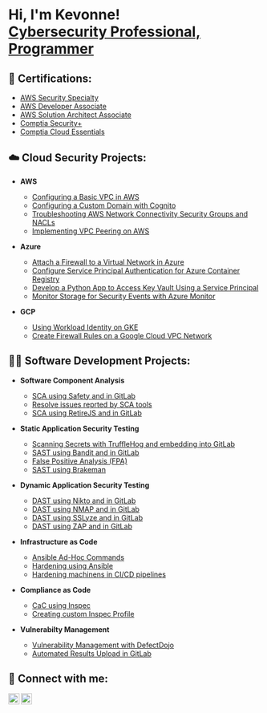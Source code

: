 <h1>Hi, I'm Kevonne! <br/><a href="https://github.com/Kevo17">Cybersecurity Professional, Programmer</a> 
     
<h2>📜 Certifications:</h2>

  - [AWS Security Specialty](https://www.credly.com/badges/79981d26-9708-4cb5-a3ad-53ab22c09097/public_url)
  - [AWS Developer Associate](https://www.credly.com/badges/c63de203-63db-4d83-9264-06bb1ea1741f/public_url)
  - [AWS Solution Architect Associate](https://www.credly.com/badges/ae8384ed-e0f9-4939-a40a-65685f579593/public_url)
  - [Comptia Security+](https://www.credly.com/badges/00f26a40-9db4-43b1-bbdf-2fb891d6e2ef/public_url)
  - [Comptia Cloud Essentials](https://www.credly.com/badges/0e581fc5-6931-4e2e-b3a0-b828ffc2d9ff/public_url)

<h2>☁️ Cloud Security Projects:</h2>

- <b>AWS</b>
  - [Configuring a Basic VPC in AWS](https://github.com/Kevo17/Configuring-a-Basic-VPC-in-AWS)
  - [Configuring a Custom Domain with Cognito](https://github.com/Kevo17/Configuring-a-Custom-Domain-with-Cognito)
  - [Troubleshooting AWS Network Connectivity Security Groups and NACLs](https://github.com/Kevo17/Troubleshooting-AWS-Network-Connectivity-Security-Groups-and-NACLs)
  - [Implementing VPC Peering on AWS](https://github.com/Kevo17/Implementing-VPC-Peering-on-AWS)
 
- <b>Azure</b>
  - [Attach a Firewall to a Virtual Network in Azure](https://github.com/Kevo17/Attach-a-Firewall-to-a-Virtual-Network-in-Azure)
  - [Configure Service Principal Authentication for Azure Container Registry](https://github.com/Kevo17/Configure-Service-Principal-Authentication-for-Azure-Container-Registry)
  - [Develop a Python App to Access Key Vault Using a Service Principal](https://github.com/Kevo17/Develop-a-Python-App-to-Access-Key-Vault-Using-a-Service-Principal)
  - [Monitor Storage for Security Events with Azure Monitor](https://github.com/Kevo17/Monitor-Storage-for-Security-Events-with-Azure-Monitor)

- <b>GCP</b>
  - [Using Workload Identity on GKE](https://github.com/Kevo17/Using-Workload-Identity-on-GKE)
  - [Create Firewall Rules on a Google Cloud VPC Network](https://github.com/Kevo17/Create-Firewall-Rules-on-a-Google-Cloud-VPC-Network)
 
  
<h2>👨‍💻 Software Development Projects:</h2>

- <b>Software Component Analysis</b>
  - [SCA using Safety and in GitLab](https://github.com/Kevo17/SCA-using-Safety-and-in-GitLab)
  - [Resolve issues reprted by SCA tools](https://github.com/Kevo17/Resolve-issues-reported-by-SCA-tools)
  - [SCA using RetireJS and in GitLab](https://github.com/Kevo17/SCA-using-RetireJS-and-in-GitLab)
    
- <b>Static Application Security Testing</b>
  - [Scanning Secrets with TruffleHog and embedding into GitLab](https://github.com/Kevo17/Scanning-Secrets-with-TruffleHog-and-embedding-into-GitLab)
  - [SAST using Bandit and in GitLab](https://github.com/Kevo17/SAST-using-Bandit-and-in-GitLab)
  - [False Positive Analysis (FPA)](https://github.com/Kevo17/False-Positive-Analysis-FPA-)
  - [SAST using Brakeman](https://github.com/Kevo17/SAST-using-Brakeman)

- <b>Dynamic Application Security Testing</b>
  - [DAST using Nikto and in GitLab](https://github.com/Kevo17/DAST-using-Nikto-and-in-GitLab)
  - [DAST using NMAP and in GitLab](https://github.com/Kevo17/DAST-using-NMAP-and-in-GitLab)
  - [DAST using SSLyze and in GitLab](https://github.com/Kevo17/DAST-using-SSLyze-and-in-GitLab)
  - [DAST using ZAP and in GitLab](https://github.com/Kevo17/DAST-using-ZAP-and-in-GitLab)
    
- <b>Infrastructure as Code</b>
  - [Ansible Ad-Hoc Commands](https://github.com/Kevo17/Ansible-Ad-Hoc-Commands.git)
  - [Hardening using Ansible](https://github.com/Kevo17/Hardening-using-Ansible.git)
  - [Hardening machinens in CI/CD pipelines](https://github.com/Kevo17/Hardening-machines-in-CI-CD-pipelines.git)
    
- <b>Compliance as Code</b>
  - [CaC using Inspec](https://github.com/Kevo17/CaC-using-Inspec.git)
  - [Creating custom Inspec Profile](https://github.com/Kevo17/Creating-custom-Inspec-Profile.git)

- <b>Vulnerabilty Management</b>
  - [Vulnerability Management with DefectDojo](https://github.com/Kevo17/Vulnerability-Management-with-DefectDojo.git)
  - [Automated Results Upload in GitLab](https://github.com/Kevo17/Automated-Results-Upload-in-GitLab.git)

<h2> 🤳 Connect with me:</h2>

[<img align="left" alt="KevonneAllen | LinkedIn" width="22px" src="https://cdn.jsdelivr.net/npm/simple-icons@v3/icons/linkedin.svg" />][linkedin]
[<img align="left" alt="KevonneAllen | Instagram" width="22px" src="https://cdn.jsdelivr.net/npm/simple-icons@v3/icons/instagram.svg" />][instagram]

[instagram]: https://www.instagram.com/username/
[linkedin]: https://linkedin.com/in/kevonne-allen-95ab57185/

<!--
**joshmadakor1/joshmadakor1** is a ✨ _special_ ✨ repository because its `README.md` (this file) appears on your GitHub profile.

Here are some ideas to get you started:

- 🔭 I’m currently working on ...
- 🌱 I’m currently learning ...
- 👯 I’m looking to collaborate on ...
- 🤔 I’m looking for help with ...
- 💬 Ask me about ...
- 📫 How to reach me: ...
- 😄 Pronouns: ...
- ⚡ Fun fact: ...

[<img align="left" alt="KevonneAllen | YouTube" width="22px" src="https://cdn.jsdelivr.net/npm/simple-icons@v3/icons/youtube.svg" />][youtube]
[youtube]: https://www.youtube.com/c/username

[<img align="left" alt="KevonneAllen | Twitter" width="22px" src="https://cdn.jsdelivr.net/npm/simple-icons@v3/icons/twitter.svg" />][twitter]
[twitter]: https://twitter.com/username
-->
